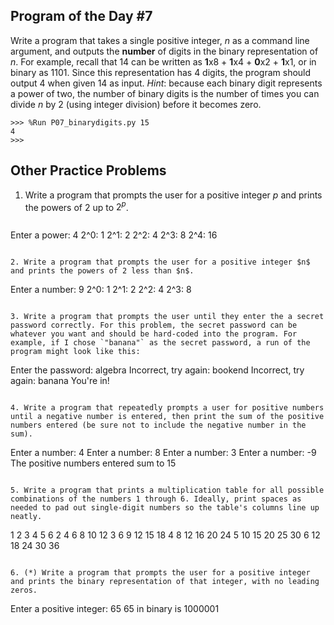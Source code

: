 

## Program of the Day #7

Write a program that takes a single positive integer, $n$ as a command line argument, and outputs the **number** of digits in the binary representation of $n$. For example, recall that 14 can be written as **1**x8 + **1**x4 + **0**x2 + **1**x1, or in binary as 1101. Since this representation has 4 digits, the program should output 4 when given 14 as input. *Hint*: because each binary digit represents a power of two, the number of binary digits is the number of times you can divide $n$ by 2 (using integer division) before it becomes zero.

  ```
  >>> %Run P07_binarydigits.py 15
  4
  >>> 
  ```



## Other Practice Problems

1. Write a program that prompts the user for a positive integer $p$ and prints the powers of 2 up to $2^p$.

   ```
Enter a power: 4
   2^0: 1
   2^1: 2
   2^2: 4
   2^3: 8
   2^4: 16
   ```

2. Write a program that prompts the user for a positive integer $n$ and prints the powers of 2 less than $n$.

   ```
   Enter a number: 9
   2^0: 1
   2^1: 2
   2^2: 4
   2^3: 8
   ```

3. Write a program that prompts the user until they enter the a secret password correctly. For this problem, the secret password can be whatever you want and should be hard-coded into the program. For example, if I chose `"banana"` as the secret password, a run of the program might look like this:

   ```
   Enter the password: algebra
   Incorrect, try again: bookend
   Incorrect, try again: banana
   You're in!
   ```

4. Write a program that repeatedly prompts a user for positive numbers until a negative number is entered, then print the sum of the positive numbers entered (be sure not to include the negative number in the sum).

   ```
   Enter a number: 4
   Enter a number: 8
   Enter a number: 3
   Enter a number: -9
   The positive numbers entered sum to 15
   ```

5. Write a program that prints a multiplication table for all possible combinations of the numbers 1 through 6. Ideally, print spaces as needed to pad out single-digit numbers so the table's columns line up neatly.

   ```
   1  2  3  4  5  6
   2  4  6  8 10 12
   3  6  9 12 15 18
   4  8 12 16 20 24
   5 10 15 20 25 30
   6 12 18 24 30 36
   ```

6. (*) Write a program that prompts the user for a positive integer and prints the binary representation of that integer, with no leading zeros.

   ```
   Enter a positive integer: 65
   65 in binary is 1000001
   ```

   
